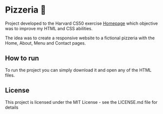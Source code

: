 # Pizzeria 🍕
Project developed to the Harvard CS50 exercise [Homepage](https://cs50.harvard.edu/x/2020/tracks/web/homepage/) which objective was to improve my HTML and CSS abilities. 

The idea was to create a responsive website to a fictional pizzeria with the Home, About, Menu and Contact pages.

## How to run
To run the project you can simply download it and open any of the HTML files.

## License
This project is licensed under the MIT License - see the LICENSE.md file for details

